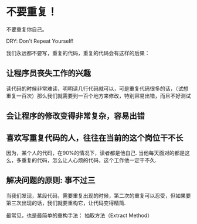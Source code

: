 # 不要重复！

不要重复你自己。

DRY:  Don't Repeat Yourself!

我们永远都不要写，重复的代码，重复的代码会有这样的后果：

## 让程序员丧失工作的兴趣

读代码的时候非常难读，明明读几行代码就可以，可是重复代码很多的话，（试想重复一百次）那么我们就需要到一百个地方来修改，特别容易出错，而且不好测试

## 会让程序的修改变得非常复杂，容易出错


## 喜欢写重复代码的人，往往在当前的这个岗位干不长

因为，某个人的代码，在90%的情况下，读者都是他自己. 当他每天面对的都是这么，多重复的代码，怎么让人心烦的代码，这个工作他一定干不久.


## 解决问题的原则:  事不过三

当我们发现，某段代码，需要重复出现的时候，第二次的重复可以忍受，但如果要第三次出现的话，我们就要重构它，让代码变得精简.

最常见，也是最简单的重构手法： 抽取方法（Extract Method）

